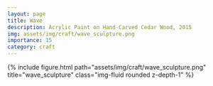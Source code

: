 ```yaml
---
layout: page
title: Wave
description: Acrylic Paint on Hand-Carved Cedar Wood, 2015
img: assets/img/craft/wave_sculpture.png
importance: 15
category: craft
---
```


<div class="row">
    <div class="col-sm mt-3 mt-md-0">
        {% include figure.html path="assets/img/craft/wave_sculpture.png" title="wave_sculpture" class="img-fluid rounded z-depth-1" %}
    </div>
</div>

